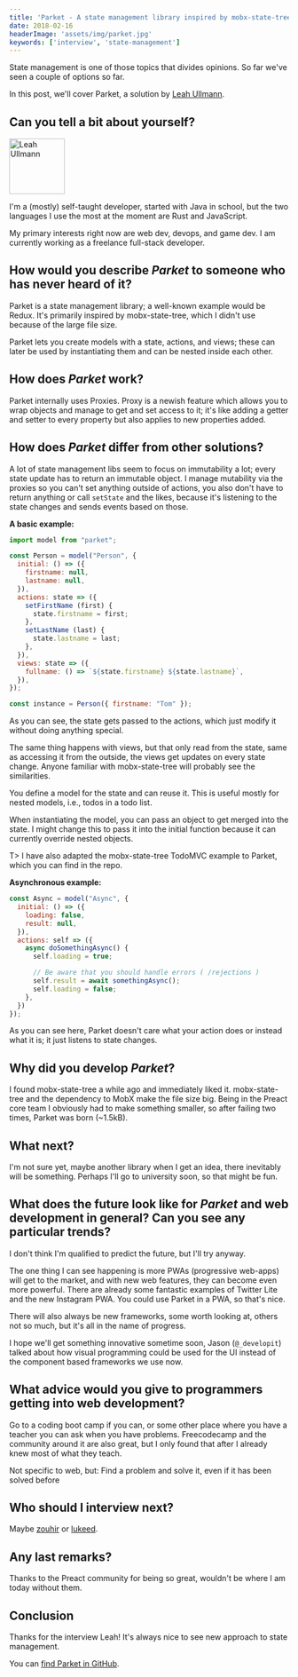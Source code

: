```yaml
---
title: 'Parket - A state management library inspired by mobx-state-tree - Interview with Leah Ullmann'
date: 2018-02-16
headerImage: 'assets/img/parket.jpg'
keywords: ['interview', 'state-management']
---
```


State management is one of those topics that divides opinions. So far we've seen a couple of options so far.

In this post, we'll cover Parket, a solution by [Leah Ullmann](https://twitter.com/hrmny_).

## Can you tell a bit about yourself?

<p>
<span class="author">
  <img src="https://www.gravatar.com/avatar/52401c37bc5c4d54a051c619767fdbf8?s=200" alt="Leah Ullmann" class="author" width="100" height="100" />
</span>

I'm a (mostly) self-taught developer, started with Java in school, but the two languages I use the most at the moment are Rust and JavaScript.
</p>

My primary interests right now are web dev, devops, and game dev. I am currently working as a freelance full-stack developer.

## How would you describe *Parket* to someone who has never heard of it?

Parket is a state management library; a well-known example would be Redux. It's primarily inspired by mobx-state-tree, which I didn't use because of the large file size.

Parket lets you create models with a state, actions, and views; these can later be used by instantiating them and can be nested inside each other.

## How does *Parket* work?

Parket internally uses Proxies. Proxy is a newish feature which allows you to wrap objects and manage to get and set access to it; it's like adding a getter and setter to every property but also applies to new properties added.

## How does *Parket* differ from other solutions?

A lot of state management libs seem to focus on immutability a lot; every state update has to return an immutable object. I manage mutability via the proxies so you can't set anything outside of actions, you also don't have to return anything or call `setState` and the likes, because it's listening to the state changes and sends events based on those.

**A basic example:**

```javascript
import model from "parket";

const Person = model("Person", {
  initial: () => ({
    firstname: null,
    lastname: null,
  }),
  actions: state => ({
    setFirstName (first) {
      state.firstname = first;
    },
    setLastName (last) {
      state.lastname = last;
    },
  }),
  views: state => ({
    fullname: () => `${state.firstname} ${state.lastname}`,
  }),
});

const instance = Person({ firstname: "Tom" });
```

As you can see, the state gets passed to the actions, which just modify it without doing anything special.

The same thing happens with views, but that only read from the state, same as accessing it from the outside, the views get updates on every state change. Anyone familiar with mobx-state-tree will probably see the similarities.

You define a model for the state and can reuse it. This is useful mostly for nested models, i.e., todos in a todo list.

When instantiating the model, you can pass an object to get merged into the state. I might change this to pass it into the initial function because it can currently override nested objects.

T> I have also adapted the mobx-state-tree TodoMVC example to Parket, which you can find in the repo.

**Asynchronous example:**

```javascript
const Async = model("Async", {
  initial: () => ({
    loading: false,
    result: null,
  }),
  actions: self => ({
    async doSomethingAsync() {
      self.loading = true;

      // Be aware that you should handle errors ( /rejections )
      self.result = await somethingAsync();
      self.loading = false;
    },
  })
});
```

As you can see here, Parket doesn't care what your action does or instead what it is; it just listens to state changes.

## Why did you develop *Parket*?

I found mobx-state-tree a while ago and immediately liked it. mobx-state-tree and the dependency to MobX make the file size big. Being in the Preact core team I obviously had to make something smaller, so after failing two times, Parket was born (~1.5kB).

## What next?

I'm not sure yet, maybe another library when I get an idea, there inevitably will be something. Perhaps I'll go to university soon, so that might be fun.

## What does the future look like for *Parket* and web development in general? Can you see any particular trends?

I don't think I'm qualified to predict the future, but I'll try anyway.

The one thing I can see happening is more PWAs (progressive web-apps) will get to the market, and with new web features, they can become even more powerful. There are already some fantastic examples of Twitter Lite and the new Instagram PWA. You could use Parket in a PWA, so that's nice.

There will also always be new frameworks, some worth looking at, others not so much, but it's all in the name of progress.

I hope we'll get something innovative sometime soon, Jason (`@_developit`) talked about how visual programming could be used for the UI instead of the component based frameworks we use now.

## What advice would you give to programmers getting into web development?

Go to a coding boot camp if you can, or some other place where you have a teacher you can ask when you have problems. Freecodecamp and the community around it are also great, but I only found that after I already knew most of what they teach.

Not specific to web, but: Find a problem and solve it, even if it has been solved before

## Who should I interview next?

Maybe [zouhir](https://github.com/zouhir) or [lukeed](https://github.com/lukeed).

## Any last remarks?

Thanks to the Preact community for being so great, wouldn't be where I am today without them.

## Conclusion

Thanks for the interview Leah! It's always nice to see new approach to state management.

You can [find Parket in GitHub](https://github.com/ForsakenHarmony/parket).

